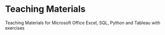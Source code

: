 # Teaching Materials

Teaching Materials for Microsoft Office Excel, SQL, Python and Tableau with exercises
